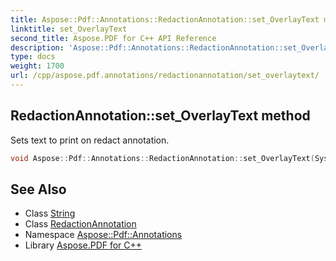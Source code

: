 ```yaml
---
title: Aspose::Pdf::Annotations::RedactionAnnotation::set_OverlayText method
linktitle: set_OverlayText
second_title: Aspose.PDF for C++ API Reference
description: 'Aspose::Pdf::Annotations::RedactionAnnotation::set_OverlayText method. Sets text to print on redact annotation in C++.'
type: docs
weight: 1700
url: /cpp/aspose.pdf.annotations/redactionannotation/set_overlaytext/
---
```

## RedactionAnnotation::set_OverlayText method


Sets text to print on redact annotation.

```cpp
void Aspose::Pdf::Annotations::RedactionAnnotation::set_OverlayText(System::String value)
```

## See Also

* Class [String](../../../system/string/)
* Class [RedactionAnnotation](../)
* Namespace [Aspose::Pdf::Annotations](../../)
* Library [Aspose.PDF for C++](../../../)
